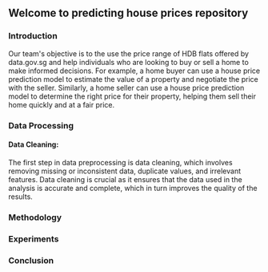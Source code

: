## Welcome to predicting house prices repository

### Introduction 
Our team's objective is to the use the price range of HDB flats offered by data.gov.sg and  help individuals who are looking to buy or sell a home to make informed decisions. For example, a home buyer can use a house price prediction model to estimate the value of a property and negotiate the price with the seller. Similarly, a home seller can use a house price prediction model to determine the right price for their property, helping them sell their home quickly and at a fair price.

### Data Processing

#### Data Cleaning: 
The first step in data preprocessing is data cleaning, which involves removing missing or inconsistent data, duplicate values, and irrelevant features. Data cleaning is crucial as it ensures that the data used in the analysis is accurate and complete, which in turn improves the quality of the results.


### Methodology

### Experiments 

### Conclusion
